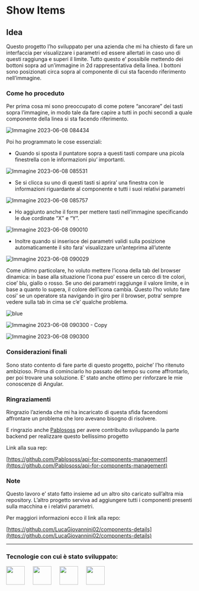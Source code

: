 # Show Items

## Idea

Questo progetto l’ho sviluppato per una azienda che mi ha chiesto di fare un interfaccia per visualizzare i parametri ed essere allertati in caso uno di questi raggiunga e superi il limite. Tutto questo e’ possibile mettendo dei bottoni sopra ad un’immagine in 2d rappresentativa della linea. I bottoni sono posizionati circa sopra al componente di cui sta facendo riferimento nell’immagine.

### Come ho proceduto

Per prima cosa mi sono preoccupato di come potere “ancorare” dei tasti sopra l’immagine, in modo tale da fare capire a tutti in pochi secondi a quale componente della linea si sta facendo riferimento.

![Immagine 2023-06-08 084434](https://github.com/LucaGiovannini02/details-by-a-photo/assets/58634285/50179c46-7a61-4669-8ba8-964ce389fd5e)

Poi ho programmato le cose essenziali:

- Quando si sposta il puntatore sopra a questi tasti compare una picola finestrella con le informazioni piu’ importanti.

![Immagine 2023-06-08 085531](https://github.com/LucaGiovannini02/details-by-a-photo/assets/58634285/e83aa206-54b7-4861-80a2-57c687e2cd81)

- Se si clicca su uno di questi tasti si aprira’ una finestra con le informazioni riguardante al componente e tutti i suoi relativi parametri

![Immagine 2023-06-08 085757](https://github.com/LucaGiovannini02/details-by-a-photo/assets/58634285/f2f150bf-c4bb-47a3-bb00-c9cf19f40972)

- Ho aggiunto anche il form per mettere tasti nell’immagine specificando le due cordinate “X” e “Y”.

![Immagine 2023-06-08 090010](https://github.com/LucaGiovannini02/details-by-a-photo/assets/58634285/e5ea9d95-4993-44b5-a189-880ae94116a3)

- Inoltre quando si inserisce dei parametri validi sulla posizione automaticamente il sito fara’ visualizzare un’anteprima all’utente

![Immagine 2023-06-08 090029](https://github.com/LucaGiovannini02/details-by-a-photo/assets/58634285/e9d0a02e-fe8b-497b-a556-188a91f093d2)

Come ultimo particolare, ho voluto mettere l’icona della tab del browser dinamica: in base alla situazione l’icona puo’ essere un cerco di tre colori, cioe’ blu, giallo o rosso. Se uno dei parametri raggiunge il valore limite, e in base a quanto lo supera, il colore dell’icona cambia. Questo l’ho voluto fare cosi’ se un operatore sta navigando in giro per il browser, potra’ sempre vedere sulla tab in cima se c’e’ qualche problema.

![blue](https://github.com/LucaGiovannini02/details-by-a-photo/assets/58634285/753cae3a-7f45-4573-90d7-225b764cf918)

![Immagine 2023-06-08 090300 - Copy](https://github.com/LucaGiovannini02/details-by-a-photo/assets/58634285/273e32b4-8a61-415b-bdea-ba9ecfbb27fb)

![Immagine 2023-06-08 090300](https://github.com/LucaGiovannini02/details-by-a-photo/assets/58634285/9dc7bfdd-290d-4ca2-a4f5-7bd60e045624)

### Considerazioni finali

Sono stato contento di fare parte di questo progetto, poiche’ l’ho ritenuto ambizioso. Prima di cominciarlo ho passato del tempo su come affrontarlo, per poi trovare una soluzione. E’ stato anche ottimo per rinforzare le mie conoscenze di Angular.

### Ringraziamenti

Ringrazio l’azienda che mi ha incaricato di questa sfida facendomi affrontare un problema che loro avevano bisogno di risolvere. 

E ringrazio anche [Pablososs](https://github.com/Pablososs) per avere contribuito sviluppando la parte backend per realizzare questo bellissimo progetto

Link alla sua rep:

[https://github.com/Pablososs/api-for-components-management](https://github.com/Pablososs/api-for-components-management)

### Note

Questo lavoro e’ stato fatto insieme ad un altro sito caricato sull’altra mia repository. L’altro progetto serviva ad aggiungere tutti i componenti presenti sulla macchina e i relativi parametri.

Per maggiori informazioni ecco il link alla repo:

[https://github.com/LucaGiovannini02/components-details](https://github.com/LucaGiovannini02/components-details)

---

### Tecnologie con cui è stato sviluppato:

<img src="https://upload.wikimedia.org/wikipedia/commons/thumb/9/9a/Visual_Studio_Code_1.35_icon.svg/2048px-Visual_Studio_Code_1.35_icon.svg.png" width="50"> &emsp; <img src="https://upload.wikimedia.org/wikipedia/commons/thumb/c/cf/Angular_full_color_logo.svg/2048px-Angular_full_color_logo.svg.png" width="50" /> &emsp; <img src="https://upload.wikimedia.org/wikipedia/commons/thumb/d/d5/Tailwind_CSS_Logo.svg/2048px-Tailwind_CSS_Logo.svg.png" width="50"> &emsp; <img src="https://ng-bootstrap.github.io/img/logo-stack.svg" width="50">
